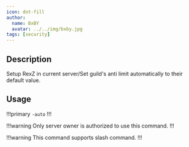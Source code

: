 ```yaml
---
icon: dot-fill
author:
  name: BxBY
  avatar: ../../img/bxby.jpg
tags: [security]
---
```


## Description
Setup RexZ in current server/Set guild's anti limit automatically to their default value.

## Usage
!!!primary
`-auto`
!!!

!!!warning
Only server owner is authorized to use this command.
!!!

!!!warning
This command supports slash command.
!!!